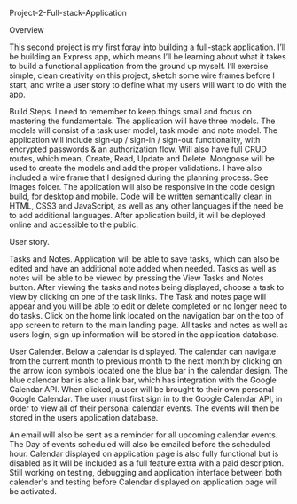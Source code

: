 Project-2-Full-stack-Application

Overview

This second project is my first foray into building a full-stack application. I’ll be building an Express app, which means I’ll be learning about what it takes to build a functional application from the ground up myself.
I’ll exercise simple, clean creativity on this project, sketch some wire frames before I start, and write a user story to define what my users will want to do with the app.


Build Steps.
I need to remember to keep things small and focus on mastering the fundamentals.
The application will have three models. The models will consist of a task user model, task model and note model.
The application will include sign-up / sign-in / sign-out functionality, with encrypted passwords & an authorization flow.
Will also have full CRUD routes, which mean, Create, Read, Update and Delete.
Mongoose will be used to create the models and add the proper validations.
I have also included a wire frame that I designed during the planning process. See Images folder.
The application will also be responsive in the code design build, for desktop and mobile.
Code will be written semantically clean in HTML, CSS3 and JavaScript, as well as any other languages if the need be to add additional languages.
After application build, it will be deployed online and accessible to the public.

User story.

Tasks and Notes.
Application will be able to save tasks, which can also be edited and have an additional note added when needed. Tasks as well as notes will be able to be viewed by pressing the View Tasks and Notes button. After viewing the tasks and notes being displayed, choose a task to view by clicking on one of the task links. The Task and notes page will appear and you will be able to edit or delete completed or no longer need to do tasks. Click on the home link located on the navigation bar on the top of app screen to return to the main landing page. All tasks and notes as well as users login, sign up information will be stored in the application database.


User Calender.
Below a calendar is displayed. The calendar can navigate from the current month to previous month to the next month by clicking on the arrow icon symbols located one the blue bar in the calendar design. The blue calendar bar is also a link bar, which has integration with the Google Calendar API. When clicked, a user will be brought to their own personal Google Calendar. The user must first sign in to the Google Calendar API, in order to view all of their personal calendar events. The events will then be stored in the users application database. 

An email will also be sent as a reminder for all upcoming calendar events. The Day of events scheduled will also be emailed before the scheduled hour. Calendar displayed on application page is also fully functional but is disabled as it will be included as a full feature extra with a paid description. Still working on testing, debugging and application interface between both calender's and testing before Calendar displayed on application page will be activated.


